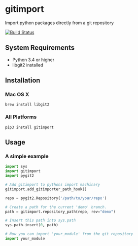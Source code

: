 # gitimport
Import python packages directly from a git repository

[![Build Status](https://travis-ci.org/fourplusone/gitimport.svg?branch=master)](https://travis-ci.org/fourplusone/gitimport)


## System Requirements

- Python 3.4 or higher
- libgit2 installed

## Installation

### Mac OS X

`brew install libgit2`

### All Platforms

`pip3 install gitimport`

## Usage 

### A simple example

```python
import sys
import gitimport
import pygit2

# Add gitimport to pythons import machinary
gitimport.add_gitimporter_path_hook()

repo = pygit2.Repository('/path/to/your/repo')

# Create a path for the current 'demo' branch.
path = gitimport.repository_path(repo, rev="demo")

# Insert this path into sys.path
sys.path.insert(0, path)

# Now you can import 'your_module' from the git repository
import your_module
```
